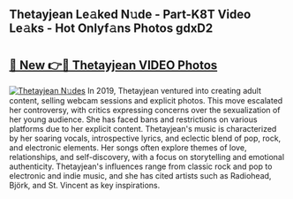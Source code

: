 ## Thetayjean Le𝚊ked N𝚞de - Part-K8T Video Le𝚊ks - Hot Onlyf𝚊ns Photos gdxD2

# <h2><a href="http://ab64549.deff.icu/?id=Thetayjean">🔗 New 👉🔴 Thetayjean VIDEO Photos</a></h2>

[![Thetayjean N𝚞des](https://i.imgur.com/rIISA9y.gif)](http://ab64549.deff.icu/?id=Thetayjean)
In 2019, Thetayjean ventured into creating adult content, selling webcam sessions and explicit photos. This move escalated her controversy, with critics expressing concerns over the sexualization of her young audience. She has faced bans and restrictions on various platforms due to her explicit content. Thetayjean's music is characterized by her soaring vocals, introspective lyrics, and eclectic blend of pop, rock, and electronic elements. Her songs often explore themes of love, relationships, and self-discovery, with a focus on storytelling and emotional authenticity. Thetayjean's influences range from classic rock and pop to electronic and indie music, and she has cited artists such as Radiohead, Björk, and St. Vincent as key inspirations.
